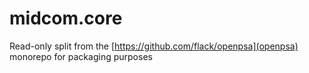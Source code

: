 # midcom.core

Read-only split from the [https://github.com/flack/openpsa](openpsa) monorepo for packaging purposes
